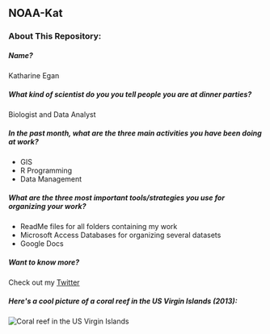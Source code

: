 ## NOAA-Kat
### About This Repository: 
##### Name?
Katharine Egan 

##### What kind of scientist do you you tell people you are at dinner parties?
Biologist and Data Analyst 

##### In the past month, what are the three main activities you have been doing at work?
- GIS
- R Programming 
- Data Management

##### What are the three most important tools/strategies you use for organizing your work?
- ReadMe files for all folders containing my work
- Microsoft Access Databases for organizing several datasets
- Google Docs

##### Want to know more? 
Check out my [Twitter](https://twitter.com/katharine_egan)

##### Here's a cool picture of a coral reef in the US Virgin Islands (2013): 
![Coral reef in the US Virgin Islands](http://i173.photobucket.com/albums/w75/katharineegan/209_STT0713.jpg)

